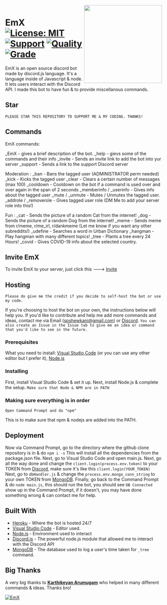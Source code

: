 <img align="right" src="https://i.ibb.co/gMS6gX4/mono.png" height="250" width="250">

# EmX [![License: MIT](https://img.shields.io/badge/License-MIT-blue.svg)](LICENSE) [![Support](https://img.shields.io/badge/support-Discord-blueviolet)](https://discord.io/SZYMusic) [![Quality](https://www.code-inspector.com/project/7148/score/svg)](https://frontend.code-inspector.com/public/project/7148/EmX/dashboard) [![Grade](https://www.code-inspector.com/project/7148/status/svg)](https://frontend.code-inspector.com/public/project/7148/EmX/dashboard)
EmX is an open source discord bot made by discord.js language. It's a language inside of Javascript & node. It lets users interact with the Discord API. I made this bot to have fun & to provide miscellanous commands.

## Star
``PLEASE STAR THIS REPOSITORY TO SUPPORT ME & MY CODING. THANKS!``

## Commands
EmX commands:

_EmX - gives a brief description of the bot.
_help - gievs some of the commands and their info
_invite - Sends an invite link to add the bot into yur server
_support - Sends a link to the support Discord server 

Moderation :
_ban - Bans the tagged user (ADMINISTRATOR perm needed)
_kick - Kicks the tagged user
_clear - Clears a certain number of messages (max 100)
_cooldown - Cooldown on the bot if a command is used over and over again in the span of 2 seconds
_memberinfo / _userinfo - Gives info about the tagged user
_mute / _unmute - Mutes / Unmutes the tagged user.
_addrole / _removerole - Gives tagged user role (DM Me to add your server role into this!)

Fun :
_cat - Sends the picture of a random Cat from the internet!
_dog - Sends the picture of a random Dog from the internet!
_meme - Sends meme from r/meme, r/me_irl, r/dankmeme 
(Let me know if you want any other subreddits!)
_udefine - Searches a word in Urban Dictionary
_hangman - Play hangman with many different topics!
_tree - Plants a tree every 24 Hours!
_covid <country> - Gives COVID-19 info about the selected country.

## Invite EmX
To invite EmX to your server, just click this ---> [Invite](https://discordapp.com/oauth2/authorize?client_id=612536352751353886&permissions=523328&scope=bot)

## Hosting
``Please do give me the credit if you decide to self-host the bot or use my code.``

If you're choosing to host the bot on your own, the instructions below will help you. If you'd like to contribute and help me add more commands and ideas, contact me via Email (spshewkani@gmail.com) or [Discord](https://discord.io/SZYMusic). `You can also create an Issue in the Issue tab to give me an idea or command that you'd like to see in the future.`

### Prerequisites
What you need to install:
[Visual Studio Code](https://code.visualstudio.com/download) (or you can use any other editor but I prefer it), [Node.js](https://nodejs.org/en/download/)

### Installing
First, install Visual Studio Code & set it up.
Next, install Node.js & complete the setup.
`Make sure that Node & NPM are in PATH`

### Making sure everything is in order
```
Open Command Prompt and do "npm"
```
This is to make sure that npm & nodejs are added into the PATH.

## Deployment
Now via Command Prompt, go to the directory where the github clone repository is in & do `npm i -s`
This will install all the dependencies from the package.json file. 
Next, go to Visual Studio Code and open main.js.
Next, go all the way done and change the `client.login(process.env.token)` to your TOKEN from [Discord](https://discordapp.com/developers), make sure it's like this `client.login(YOUR_TOKEN)`
Next, go to `dbHandler.js` & change the `process.env.mongo_conn_string` to your own TOKEN from [MongoDB](https://www.mongodb.com/).
Finally, go back to the Command Prompt & do `node main.js`, this should run the bot, you should see `DB Connected` show up in the Command Prompt, if it doesn't, you may have done something wrong & can contact me for help.

## Built With

* [Heroku](https://heroku.com/) - Where the bot is hosted 24/7
* [Visual Studio Code](https://code.visualstudio.com/download) - Editor used.
* [Node.js](https://nodejs.org/) - Environment used to interact
* [Discord.js](https://discord.js.org/) - The powerful node.js module that allowed me to interact with the Discord API
* [MongoDB](https://www.mongodb.com/) - The database used to log a user's time taken for `_tree` command.

## Big Thanks
A very big thanks to [**Karthikeyan Arumugam**](https://github.com/kamtechie) who helped in many different commands & ideas. Thanks bro!


<a href="https://discordbots.org/bot/612536352751353886" >
  <img src="https://discordbots.org/api/widget/612536352751353886.svg" alt="EmX" />
</a>
